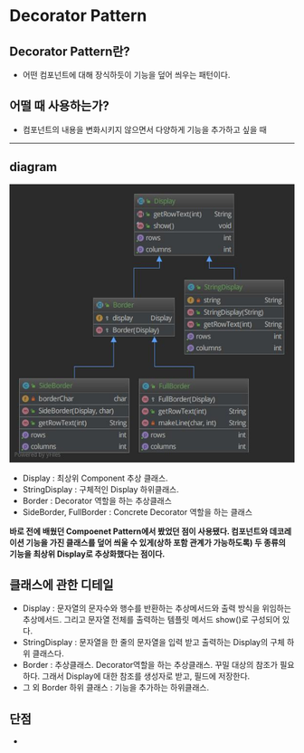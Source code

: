 # Decorator Pattern

## Decorator Pattern란?
* 어떤 컴포넌트에 대해 장식하듯이 기능을 덮어 씌우는 패턴이다.

## 어떨 때 사용하는가? 
* 컴포넌트의 내용을 변화시키지 않으면서 다양하게 기능을 추가하고 싶을 때

***
## diagram

![uml](https://github.com/chldntjr8036/designPattern/blob/master/src/main/java/Decorator/diagram.jpg?raw=true)

* Display : 최상위 Component 추상 클래스.
* StringDisplay : 구체적인 Display 하위클래스.
* Border : Decorator 역할을 하는 추상클래스
* SideBorder, FullBorder : Concrete Decorator 역할을 하는 클래스

**바로 전에 배웠던 Compoenet Pattern에서 봤었던 점이 사용됐다. 컴포넌트와 데코레이션 기능을 가진
클래스를 덮어 씌울 수 있게(상하 포함 관계가 가능하도록) 두 종류의 기능을 최상위 Display로 추상화했다는 점이다.**

## 클래스에 관한 디테일
* Display : 문자열의 문자수와 행수를 반환하는 추상메서드와 출력 방식을 위임하는 추상메서드.
그리고 문자열 전체를 출력하는 템플릿 메서드 show()로 구성되어 있다.
* StringDisplay :  문자열을 한 줄의 문자열을 입력 받고 출력하는 Display의 구체 하위 클래스다.
* Border : 추상클래스. Decorator역할을 하는 추상클래스. 꾸밀 대상의 참조가 필요하다.
그래서 Display에 대한 참조를 생성자로 받고, 필드에 저장한다.
* 그 외 Border 하위 클래스 : 기능을 추가하는 하위클래스. 


## 단점
* 
